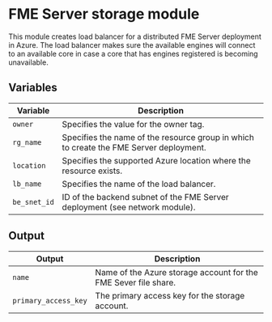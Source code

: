 # FME Server storage module
This module creates load balancer for a distributed FME Server deployment in Azure. The load balancer makes sure the available engines will connect to an available core in case a core that has engines registered is becoming unavailable. 
## Variables
|Variable|Description|
|---|---|
|`owner` | Specifies the value for the owner tag.|
|`rg_name` | Specifies the name of the resource group in which to create the FME Server deployment.|
|`location` | Specifies the supported Azure location where the resource exists.|
|`lb_name` | Specifies the name of the load balancer.|
|`be_snet_id` | ID of the backend subnet of the FME Server deployment (see network module).|
## Output
|Output|Description|
|---|---|
|`name` | Name of the Azure storage account for the FME Sever file share.|
|`primary_access_key` | The primary access key for the storage account.|
